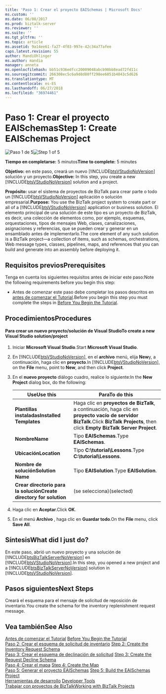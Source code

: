 ```yaml
---
title: 'Paso 1: Crear el proyecto EAISchemas | Microsoft Docs'
ms.custom: ''
ms.date: 06/08/2017
ms.prod: biztalk-server
ms.reviewer: ''
ms.suite: ''
ms.tgt_pltfrm: ''
ms.topic: article
ms.assetid: 9a14ee61-fa27-4f03-997e-42c34a77afee
caps.latest.revision: 55
author: MandiOhlinger
ms.author: mandia
manager: anneta
ms.openlocfilehash: bb51c936edfcc20009048abcb90bb8ead72fd11c
ms.sourcegitcommit: 266308ec5c6a9d8d80ff298ee6051b4843c5d626
ms.translationtype: MT
ms.contentlocale: es-ES
ms.lasthandoff: 06/27/2018
ms.locfileid: "36974461"
---
```

# <a name="step-1-create-eaischemas-project"></a><span data-ttu-id="4f69e-102">Paso 1: Crear el proyecto EAISchemas</span><span class="sxs-lookup"><span data-stu-id="4f69e-102">Step 1: Create EAISchemas Project</span></span>
<span data-ttu-id="4f69e-103">![Paso 1 de 5](../core/media/step-1of5.gif "Step_1of5")</span><span class="sxs-lookup"><span data-stu-id="4f69e-103">![Step 1 of 5](../core/media/step-1of5.gif "Step_1of5")</span></span>  

 <span data-ttu-id="4f69e-104">**Tiempo en completarse:** 5 minutos</span><span class="sxs-lookup"><span data-stu-id="4f69e-104">**Time to complete:** 5 minutes</span></span>  

 <span data-ttu-id="4f69e-105">**Objetivo:** en este paso, creará un nuevo [!INCLUDE[btsVStudioNoVersion](../includes/btsvstudionoversion-md.md)] solución y un proyecto.</span><span class="sxs-lookup"><span data-stu-id="4f69e-105">**Objective:** In this step, you create a new [!INCLUDE[btsVStudioNoVersion](../includes/btsvstudionoversion-md.md)] solution and a project.</span></span>  

 <span data-ttu-id="4f69e-106">**Propósito:** usar el sistema de proyectos de BizTalk para crear parte o todo un [!INCLUDE[btsVStudioNoVersion](../includes/btsvstudionoversion-md.md)] aplicación o solución empresarial.</span><span class="sxs-lookup"><span data-stu-id="4f69e-106">**Purpose:** You use the BizTalk project system to create part or all of a [!INCLUDE[btsVStudioNoVersion](../includes/btsvstudionoversion-md.md)] application or business solution.</span></span> <span data-ttu-id="4f69e-107">El elemento principal de una solución de este tipo es un proyecto de BizTalk, es decir, una colección de elementos como, por ejemplo, esquemas, orquestaciones, tipos de mensajes Web, clases, canalizaciones, asignaciones y referencias, que se pueden crear y generar en un ensamblado antes de implementarlo.</span><span class="sxs-lookup"><span data-stu-id="4f69e-107">The core element of any such solution is a BizTalk project—a collection of items, such as schemas, orchestrations, Web message types, classes, pipelines, maps, and references that you can build and generate into an assembly before deploying it.</span></span>  

## <a name="prerequisites"></a><span data-ttu-id="4f69e-108">Requisitos previos</span><span class="sxs-lookup"><span data-stu-id="4f69e-108">Prerequisites</span></span>  
 <span data-ttu-id="4f69e-109">Tenga en cuenta los siguientes requisitos antes de iniciar este paso:</span><span class="sxs-lookup"><span data-stu-id="4f69e-109">Note the following requirements before you begin this step:</span></span>  

-   <span data-ttu-id="4f69e-110">Antes de comenzar este paso debe completar los pasos descritos en [antes de comenzar el Tutorial](../core/before-you-begin-the-tutorial.md).</span><span class="sxs-lookup"><span data-stu-id="4f69e-110">Before you begin this step you must complete the steps in [Before You Begin the Tutorial](../core/before-you-begin-the-tutorial.md).</span></span>  

## <a name="procedures"></a><span data-ttu-id="4f69e-111">Procedimientos</span><span class="sxs-lookup"><span data-stu-id="4f69e-111">Procedures</span></span>  

#### <a name="to-create-a-new-visual-studio-solutionproject"></a><span data-ttu-id="4f69e-112">Para crear un nuevo proyecto/solución de Visual Studio</span><span class="sxs-lookup"><span data-stu-id="4f69e-112">To create a new Visual Studio solution/project</span></span>  

1. <span data-ttu-id="4f69e-113">Iniciar **Microsoft Visual Studio**.</span><span class="sxs-lookup"><span data-stu-id="4f69e-113">Start **Microsoft Visual Studio**.</span></span>  

2. <span data-ttu-id="4f69e-114">En [!INCLUDE[btsVStudioNoVersion](../includes/btsvstudionoversion-md.md)], en el **archivo** menú, elija **New**y, a continuación, haga clic en **proyecto**.</span><span class="sxs-lookup"><span data-stu-id="4f69e-114">In [!INCLUDE[btsVStudioNoVersion](../includes/btsvstudionoversion-md.md)], on the **File** menu, point to **New**, and then click **Project**.</span></span>  

3. <span data-ttu-id="4f69e-115">En el **nuevo proyecto** diálogo cuadro, realice lo siguiente:</span><span class="sxs-lookup"><span data-stu-id="4f69e-115">In the **New Project** dialog box, do the following:</span></span>  


   |             <span data-ttu-id="4f69e-116">Use</span><span class="sxs-lookup"><span data-stu-id="4f69e-116">Use this</span></span>              |                                <span data-ttu-id="4f69e-117">Para</span><span class="sxs-lookup"><span data-stu-id="4f69e-117">To do this</span></span>                                |
   |-----------------------------------|--------------------------------------------------------------------------|
   |      <span data-ttu-id="4f69e-118">**Plantillas instaladas**</span><span class="sxs-lookup"><span data-stu-id="4f69e-118">**Installed Templates**</span></span>      | <span data-ttu-id="4f69e-119">Haga clic en **proyectos de BizTalk**, a continuación, haga clic en **proyecto vacío de servidor BizTalk**.</span><span class="sxs-lookup"><span data-stu-id="4f69e-119">Click **BizTalk Projects**, then click **Empty BizTalk Server Project**.</span></span> |
   |             <span data-ttu-id="4f69e-120">**Nombre**</span><span class="sxs-lookup"><span data-stu-id="4f69e-120">**Name**</span></span>              |                           <span data-ttu-id="4f69e-121">Tipo **EAISchemas**.</span><span class="sxs-lookup"><span data-stu-id="4f69e-121">Type **EAISchemas**.</span></span>                           |
   |           <span data-ttu-id="4f69e-122">**Ubicación**</span><span class="sxs-lookup"><span data-stu-id="4f69e-122">**Location**</span></span>            |                      <span data-ttu-id="4f69e-123">Tipo **C:\tutorial\Lessons**.</span><span class="sxs-lookup"><span data-stu-id="4f69e-123">Type **C:\tutorial\Lessons**.</span></span>                       |
   |         <span data-ttu-id="4f69e-124">**Nombre de solución**</span><span class="sxs-lookup"><span data-stu-id="4f69e-124">**Solution Name**</span></span>         |                          <span data-ttu-id="4f69e-125">Tipo **EAISolution**.</span><span class="sxs-lookup"><span data-stu-id="4f69e-125">Type **EAISolution**.</span></span>                           |
   | <span data-ttu-id="4f69e-126">**Crear directorio para la solución**</span><span class="sxs-lookup"><span data-stu-id="4f69e-126">**Create directory for solution**</span></span> |                                <span data-ttu-id="4f69e-127">(se selecciona)</span><span class="sxs-lookup"><span data-stu-id="4f69e-127">(selected)</span></span>                                |


4. <span data-ttu-id="4f69e-128">Haga clic en **Aceptar**.</span><span class="sxs-lookup"><span data-stu-id="4f69e-128">Click **OK**.</span></span>  

5. <span data-ttu-id="4f69e-129">En el menú **Archivo** , haga clic en **Guardar todo**.</span><span class="sxs-lookup"><span data-stu-id="4f69e-129">On the **File** menu, click **Save All**.</span></span>  

## <a name="what-did-i-just-do"></a><span data-ttu-id="4f69e-130">Síntesis</span><span class="sxs-lookup"><span data-stu-id="4f69e-130">What did I just do?</span></span>  
 <span data-ttu-id="4f69e-131">En este paso, abrió un nuevo proyecto y una solución de [!INCLUDE[btsBizTalkServerNoVersion](../includes/btsbiztalkservernoversion-md.md)] en [!INCLUDE[btsVStudioNoVersion](../includes/btsvstudionoversion-md.md)].</span><span class="sxs-lookup"><span data-stu-id="4f69e-131">In this step, you opened a new project and a [!INCLUDE[btsBizTalkServerNoVersion](../includes/btsbiztalkservernoversion-md.md)] solution in [!INCLUDE[btsVStudioNoVersion](../includes/btsvstudionoversion-md.md)].</span></span>  

## <a name="next-steps"></a><span data-ttu-id="4f69e-132">Pasos siguientes</span><span class="sxs-lookup"><span data-stu-id="4f69e-132">Next Steps</span></span>  
 <span data-ttu-id="4f69e-133">Creará el esquema para el mensaje de solicitud de reposición de inventario.</span><span class="sxs-lookup"><span data-stu-id="4f69e-133">You create the schema for the inventory replenishment request message.</span></span>  

## <a name="see-also"></a><span data-ttu-id="4f69e-134">Vea también</span><span class="sxs-lookup"><span data-stu-id="4f69e-134">See Also</span></span>  
 <span data-ttu-id="4f69e-135">[Antes de comenzar el Tutorial](../core/before-you-begin-the-tutorial.md) </span><span class="sxs-lookup"><span data-stu-id="4f69e-135">[Before You Begin the Tutorial](../core/before-you-begin-the-tutorial.md) </span></span>  
 <span data-ttu-id="4f69e-136">[Paso 2: Crear el esquema de solicitud de inventario](../core/step-2-create-the-inventory-request-schema.md) </span><span class="sxs-lookup"><span data-stu-id="4f69e-136">[Step 2: Create the Inventory Request Schema](../core/step-2-create-the-inventory-request-schema.md) </span></span>  
 <span data-ttu-id="4f69e-137">[Paso 3: Crear el esquema de declinación de solicitud](../core/step-3-create-the-request-decline-schema.md) </span><span class="sxs-lookup"><span data-stu-id="4f69e-137">[Step 3: Create the Request Decline Schema](../core/step-3-create-the-request-decline-schema.md) </span></span>  
 <span data-ttu-id="4f69e-138">[Paso 4: Crear el mapa](../core/step-4-create-the-map.md) </span><span class="sxs-lookup"><span data-stu-id="4f69e-138">[Step 4: Create the Map](../core/step-4-create-the-map.md) </span></span>  
 <span data-ttu-id="4f69e-139">[Paso 5: Generar el proyecto EAISchemas](../core/step-5-build-the-eaischemas-project.md) </span><span class="sxs-lookup"><span data-stu-id="4f69e-139">[Step 5: Build the EAISchemas Project](../core/step-5-build-the-eaischemas-project.md) </span></span>  
 <span data-ttu-id="4f69e-140">[Herramientas de desarrollo](../core/developer-tools.md) </span><span class="sxs-lookup"><span data-stu-id="4f69e-140">[Developer Tools](../core/developer-tools.md) </span></span>  
 [<span data-ttu-id="4f69e-141">Trabajar con proyectos de BizTalk</span><span class="sxs-lookup"><span data-stu-id="4f69e-141">Working with BizTalk Projects</span></span>](../core/working-with-biztalk-projects.md)